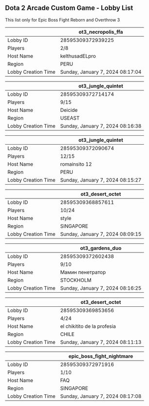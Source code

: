 ## Dota 2 Arcade Custom Game - Lobby List

This list only for Epic Boss Fight Reborn and Overthrow 3

|  | ot3_necropolis_ffa |
| ------ | ------ |
| Lobby ID | 28595309372939225 |
| Players | 2/8 |
| Host Name | kelthusadELpro |
| Region | PERU |
| Lobby Creation Time | Sunday, January 7, 2024 08:17:04 |


|  | ot3_jungle_quintet |
| ------ | ------ |
| Lobby ID | 28595309372714174 |
| Players | 9/15 |
| Host Name | Deicide |
| Region | USEAST |
| Lobby Creation Time | Sunday, January 7, 2024 08:16:38 |


|  | ot3_jungle_quintet |
| ------ | ------ |
| Lobby ID | 28595309372090674 |
| Players | 12/15 |
| Host Name | romainsito 12 |
| Region | PERU |
| Lobby Creation Time | Sunday, January 7, 2024 08:15:27 |


|  | ot3_desert_octet |
| ------ | ------ |
| Lobby ID | 28595309368857611 |
| Players | 10/24 |
| Host Name | style |
| Region | SINGAPORE |
| Lobby Creation Time | Sunday, January 7, 2024 08:09:15 |


|  | ot3_gardens_duo |
| ------ | ------ |
| Lobby ID | 28595309372602438 |
| Players | 9/10 |
| Host Name | Мамин пенетратор |
| Region | STOCKHOLM |
| Lobby Creation Time | Sunday, January 7, 2024 08:16:25 |


|  | ot3_desert_octet |
| ------ | ------ |
| Lobby ID | 28595309369853656 |
| Players | 4/24 |
| Host Name | el chikitito de la profesia |
| Region | CHILE |
| Lobby Creation Time | Sunday, January 7, 2024 08:11:13 |


|  | epic_boss_fight_nightmare |
| ------ | ------ |
| Lobby ID | 28595309372971916 |
| Players | 1/10 |
| Host Name | FAQ |
| Region | SINGAPORE |
| Lobby Creation Time | Sunday, January 7, 2024 08:17:08 |


